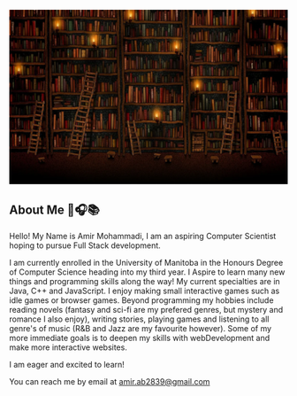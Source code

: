 <p align="center">
  <img src="./assets/book background.webp" alt="Your Image Alt Text">
</p>

## About Me 🥀🎧📚
Hello! My Name is Amir Mohammadi, I am an aspiring Computer Scientist hoping to pursue Full Stack development. 

I am currently enrolled in the University of Manitoba in the Honours Degree of Computer Science heading into my third year. I Aspire to learn many new things and programming skills along the way! My current specialties are in Java, C++ and JavaScript. I enjoy making small interactive games such as idle games or browser games. Beyond programming my hobbies include reading novels (fantasy and sci-fi are my prefered genres, but mystery and romance I also enjoy), writing stories, playing games and listening to all genre's of music (R&B and Jazz are my favourite however). Some of my more immediate goals is to deepen my skills with webDevelopment and make more interactive websites. 

I am eager and excited to learn!

You can reach me by email at amir.ab2839@gmail.com


